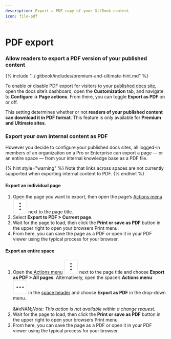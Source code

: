 ```yaml
---
description: Export a PDF copy of your GitBook content
icon: file-pdf
---
```


# PDF export

### Allow readers to export a PDF version of your published content

{% include "../.gitbook/includes/premium-and-ultimate-hint.md" %}

To enable or disable PDF export for visitors to your [published docs site](broken-reference/), open the docs site’s dashboard, open the **Customization** tab, and navigate to **Configure → Page actions**. From there, you can toggle **Export as PDF** on or off.

This setting determines whether or not **readers of your published content can download it in PDF format**. This feature is only available for **Premium and Ultimate sites**.

### Export your own internal content as PDF

However you decide to configure your published docs sites, all logged-in members of an organization on a Pro or Enterprise can export a page — or an entire space — from your internal knowledge base as a PDF file.

{% hint style="warning" %}
Note that links across spaces are not currently supported when exporting internal content to PDF.
{% endhint %}

#### Export an individual page

1. Open the page you want to export, then open the page’s [Actions menu](../resources/gitbook-ui/#the-actions-menu) <picture><source srcset="../.gitbook/assets/actions_icon_dark.svg" media="(prefers-color-scheme: dark)"><img src="../.gitbook/assets/actions_icon_light.svg" alt="The Actions menu icon in GitBook"></picture> next to the page title.
2. Select **Export to PDF > Current page**.
3. Wait for the page to load, then click the **Print or save as PDF** button in the upper right to open your browsers Print menu.
4. From here, you can save the page as a PDF or open it in your PDF viewer using the typical process for your browser.

#### Export an entire space

1. Open the[ Actions menu](../creating-content/content-structure/) <picture><source srcset="../.gitbook/assets/actions_icon_dark.svg" media="(prefers-color-scheme: dark)"><img src="../.gitbook/assets/actions_icon_light.svg" alt="The Actions menu icon in GitBook"></picture> next to the page title and choose **Export as PDF > All pages**. Alternatively, open the space’s **Actions menu** <picture><source srcset="../.gitbook/assets/actions-horizontal - dark.svg" media="(prefers-color-scheme: dark)"><img src="../.gitbook/assets/actions-horizontal.svg" alt="The Actions menu icon in GitBook"></picture> in the [space header](../resources/gitbook-ui/#space-header) and choose **Export as PDF** in the drop-down menu.\
   \
   &#xNAN;_&#x4E;ote: This action is not available within a change request._
2. Wait for the page to load, then click the **Print or save as PDF** button in the upper right to open your browsers Print menu.
3. From here, you can save the page as a PDF or open it in your PDF viewer using the typical process for your browser.
